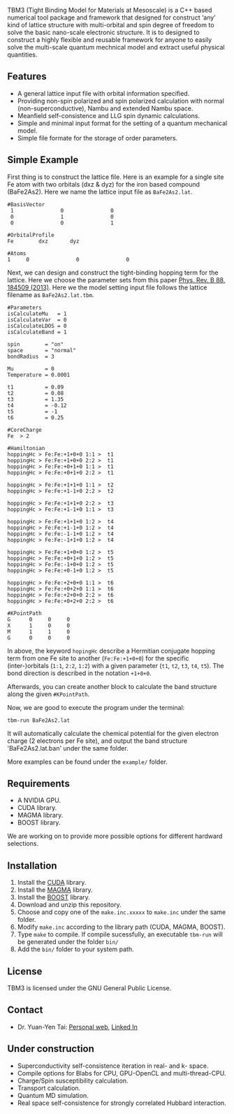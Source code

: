 TBM3 (Tight Binding Model for Materials at Mesoscale) is a C++ based numerical tool package and framework that designed for construct ‘any’ kind of lattice structure with multi-orbital and spin degree of freedom to solve the basic nano-scale electronic structure. It is to designed to construct a highly flexible and reusable framework for anyone to easily solve the multi-scale quantum mechnical model and extract useful physical quantities.

## Features

- A general lattice input file with orbital information specified.
- Providing non-spin polarized and spin polarized calculation with normal (non-superconductive), Nambu and extended Nambu space.
- Meanfield self-consistence and LLG spin dynamic calculations.
- Simple and minimal input format for the setting of a quantum mechanical model.
- Simple file formate for the storage of order parameters.


## Simple Example

First thing is to construct the lattice file. Here is an example for a single site Fe atom with two orbitals (dxz & dyz) for the iron based compound (BaFe2As2). Here we name the lattice input file as `BaFe2As2.lat`.

```
#BasisVector
 1               0               0              
 0               1               0              
 0               0               1              

#OrbitalProfile
Fe        dxz       dyz       

#Atoms
1     0               0               0      
```

Next, we can design and construct the tight-binding hopping term for the lattice. Here we choose the parameter sets from this paper [Phys. Rev. B 88, 184509 (2013)](http://journals.aps.org/prb/abstract/10.1103/PhysRevB.88.184509). Here we the model setting input file follows the lattice filename as `BaFe2As2.lat.tbm`.

```
#Parameters
isCalculateMu	= 1
isCalculateVar 	= 0
isCalculateLDOS	= 0
isCalculateBand	= 1

spin		= "on"
space		= "normal"
bondRadius	= 3

Mu			= 0
Temperature	= 0.0001

t1			= 0.09
t2			= 0.08
t3			= 1.35
t4			= -0.12
t5			= -1
t6			= 0.25

#CoreCharge
Fe	> 2

#Hamiltonian
hoppingHc > Fe:Fe:+1+0+0 1:1 >  t1
hoppingHc > Fe:Fe:+1+0+0 2:2 >  t1
hoppingHc > Fe:Fe:+0+1+0 1:1 >  t1
hoppingHc > Fe:Fe:+0+1+0 2:2 >  t1

hoppingHc > Fe:Fe:+1+1+0 1:1 >  t2
hoppingHc > Fe:Fe:+1-1+0 2:2 >  t2

hoppingHc > Fe:Fe:+1+1+0 2:2 >  t3
hoppingHc > Fe:Fe:+1-1+0 1:1 >  t3

hoppingHc > Fe:Fe:+1+1+0 1:2 >  t4
hoppingHc > Fe:Fe:+1-1+0 1:2 >  t4
hoppingHc > Fe:Fe:-1-1+0 1:2 >  t4
hoppingHc > Fe:Fe:-1+1+0 1:2 >  t4

hoppingHc > Fe:Fe:+1+0+0 1:2 >  t5
hoppingHc > Fe:Fe:+0+1+0 1:2 >  t5
hoppingHc > Fe:Fe:-1+0+0 1:2 >  t5
hoppingHc > Fe:Fe:+0-1+0 1:2 >  t5

hoppingHc > Fe:Fe:+2+0+0 1:1 >  t6
hoppingHc > Fe:Fe:+0+2+0 1:1 >  t6
hoppingHc > Fe:Fe:+2+0+0 2:2 >  t6
hoppingHc > Fe:Fe:+0+2+0 2:2 >  t6

#KPointPath
G      0     0     0    
X      1     0     0    
M      1     1     0    
G      0     0     0    
```

In above, the keyword `hopingHc` describe a Hermitian conjugate hopping term from one Fe site to another (`Fe:Fe:+1+0+0`) for the specific (inter-)orbitals (`1:1`, `2:2`, `1:2`) with a given parameter (`t1`, `t2`, `t3`, `t4`, `t5`). The bond direction is described in the notation `+1+0+0`.

Afterwards, you can create another block to calculate the band structure along the given `#KPointPath`.

Now, we are good to execute the program under the terminal:

```
tbm-run BaFe2As2.lat
```

It will automatically calculate the chemical potential for the given electron charge (2 electrons per Fe site), and output the band structure 'BaFe2As2.lat.ban' under the same folder.

More examples can be found under the `example/` folder.

## Requirements
- A NVIDIA GPU.
- CUDA library.
- MAGMA library.
- BOOST library.

We are working on to provide more possible options for different hardward selections.

## Installation

1. Install the [CUDA](https://developer.nvidia.com/cuda-downloads) library.
2. Install the [MAGMA](http://icl.cs.utk.edu/magma/) library.
3. Install the [BOOST](http://www.boost.org) library.
4. Download and unzip this repository.
5. Choose and copy one of the `make.inc.xxxxx` to `make.inc` under the same folder.
6. Modify `make.inc` according to the library path (CUDA, MAGMA, BOOST).
7. Type `make` to compile. If compile sucessfully, an executable `tbm-run` will be generated under the folder `bin/`
8. Add the `bin/` folder to your system path.

## License

TBM3 is licensed under the GNU General Public License.

## Contact

- Dr. Yuan-Yen Tai: [Personal web](http://dr-tai.net), [Linked In](https://www.linkedin.com/in/yuan-yen-tai-5652ab112)

## Under construction
- Superconductivity self-consistence iteration in real- and k- space.
- Compile options for Blabs for CPU, GPU-OpenCL and multi-thread-CPU.
- Charge/Spin susceptibility calculation.
- Transport calculation.
- Quantum MD simulation.
- Real space self-consistence for strongly correlated Hubbard interaction.